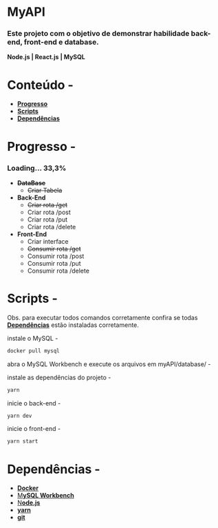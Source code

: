 # MyAPI

### Este projeto com o objetivo de demonstrar habilidade back-end, front-end e database.

**Node.js | React.js | MySQL** 
# 
# Conteúdo -


- **[Progresso](#progresso--)**
- **[Scripts](#scripts--)**
- **[Dependências](#dependências--)**
# 
# Progresso -


### Loading…  33,3%

- **~~DataBase~~**
    - ~~Criar Tabela~~
- **Back-End**
    - ~~Criar rota /get~~
    - Criar rota /post
    - Criar rota /put
    - Criar rota /delete
- **Front-End**
    - Criar interface
    - ~~Consumir rota /get~~
    - Consumir rota /post
    - Consumir rota /put
    - Consumir rota /delete
# 
# Scripts -

Obs. para executar todos comandos corretamente confira se todas **[Dependências](#Dependências)** estão instaladas corretamente.



instale o MySQL -

```bash
docker pull mysql
```

abra o MySQL Workbench e execute os arquivos em myAPI/database/ -

instale as dependências do projeto -

```bash
yarn 

```

inicie o back-end -

```bash
yarn dev

```

inicie o front-end -

```bash
yarn start
```

# 
# Dependências -


- **[Docker](https://www.docker.com/get-started/)**
- [M**ySQL Workbench**](https://dev.mysql.com/downloads/workbench/)
- [N**ode.js**](https://nodejs.org/en/)
- **[yarn](https://yarnpkg.com/getting-started/install)**
- **[git](https://git-scm.com/downloads)**
